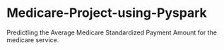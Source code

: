 # Medicare-Project-using-Pyspark
PredictIing the Average Medicare Standardized Payment Amount for the medicare service.
